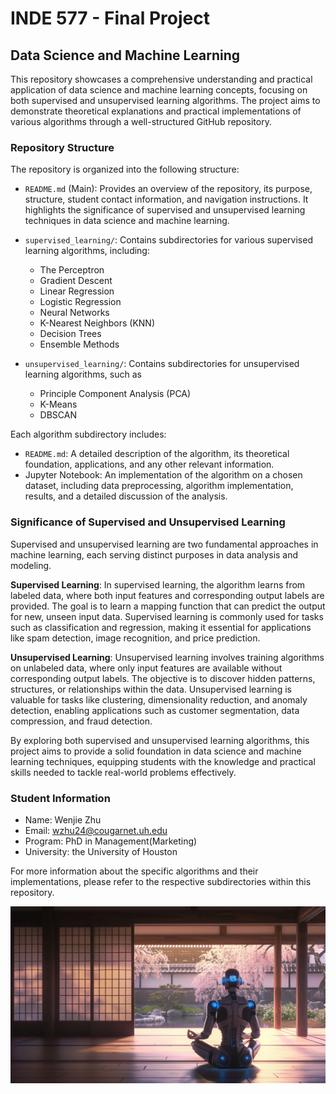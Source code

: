 # INDE 577 - Final Project
## Data Science and Machine Learning

This repository showcases a comprehensive understanding and practical application of data science and machine learning concepts, focusing on both supervised and unsupervised learning algorithms. The project aims to demonstrate theoretical explanations and practical implementations of various algorithms through a well-structured GitHub repository.

### Repository Structure

The repository is organized into the following structure:

- `README.md` (Main): Provides an overview of the repository, its purpose, structure, student contact information, and navigation instructions. It highlights the significance of supervised and unsupervised learning techniques in data science and machine learning.

- `supervised_learning/`: Contains subdirectories for various supervised learning algorithms, including:
  - The Perceptron
  - Gradient Descent
  - Linear Regression
  - Logistic Regression
  - Neural Networks
  - K-Nearest Neighbors (KNN)
  - Decision Trees
  - Ensemble Methods

- `unsupervised_learning/`: Contains subdirectories for unsupervised learning algorithms, such as 
  - Principle Component Analysis (PCA)
  - K-Means
  - DBSCAN

Each algorithm subdirectory includes:
- `README.md`: A detailed description of the algorithm, its theoretical foundation, applications, and any other relevant information.
- Jupyter Notebook: An implementation of the algorithm on a chosen dataset, including data preprocessing, algorithm implementation, results, and a detailed discussion of the analysis.

### Significance of Supervised and Unsupervised Learning

Supervised and unsupervised learning are two fundamental approaches in machine learning, each serving distinct purposes in data analysis and modeling.

**Supervised Learning**: In supervised learning, the algorithm learns from labeled data, where both input features and corresponding output labels are provided. The goal is to learn a mapping function that can predict the output for new, unseen input data. Supervised learning is commonly used for tasks such as classification and regression, making it essential for applications like spam detection, image recognition, and price prediction.

**Unsupervised Learning**: Unsupervised learning involves training algorithms on unlabeled data, where only input features are available without corresponding output labels. The objective is to discover hidden patterns, structures, or relationships within the data. Unsupervised learning is valuable for tasks like clustering, dimensionality reduction, and anomaly detection, enabling applications such as customer segmentation, data compression, and fraud detection.

By exploring both supervised and unsupervised learning algorithms, this project aims to provide a solid foundation in data science and machine learning techniques, equipping students with the knowledge and practical skills needed to tackle real-world problems effectively.

### Student Information

- Name: Wenjie Zhu
- Email: wzhu24@cougarnet.uh.edu
- Program: PhD in Management(Marketing) 
- University: the University of Houston

For more information about the specific algorithms and their implementations, please refer to the respective subdirectories within this repository.

![A Contemplating AI robot](Image/AI%20Image.webp)
